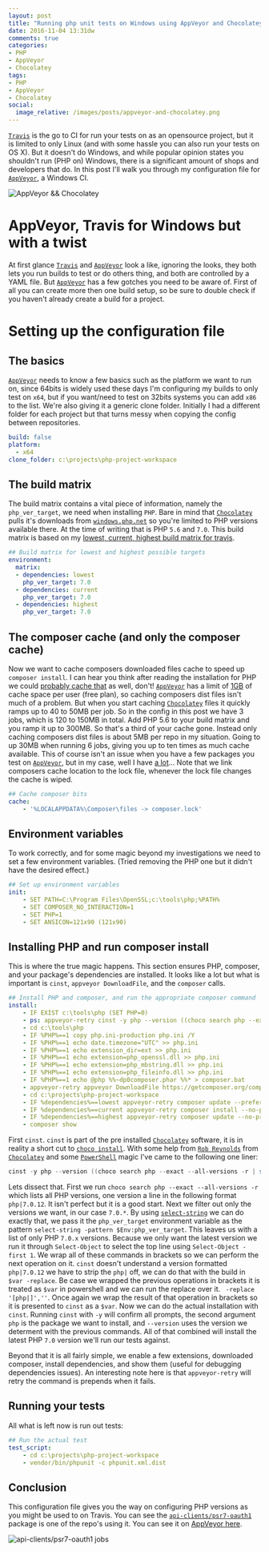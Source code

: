 ```yaml
---
layout: post
title: "Running php unit tests on Windows using AppVeyor and Chocolatey"
date: 2016-11-04 13:31dw
comments: true
categories:
- PHP
- AppVeyor
- Chocolatey
tags:
- PHP
- AppVeyor
- Chocolatey
social:
  image_relative: /images/posts/appveyor-and-chocolatey.png
---
```


[`Travis`](https://travis-ci.org/) is the go to CI for run your tests on as an opensource project, but it is limited to only Linux (and with some hassle you can also run your tests on OS X). But it doesn't do Windows, and while popular opinion states you shouldn't run (PHP on) Windows, there is a significant amount of shops and developers that do. In this post I'll walk you through my configuration file for [`AppVeyor`](https://www.appveyor.com/), a Windows CI.

![AppVeyor && Chocolatey](/images/posts/appveyor-and-chocolatey.png)

<!-- More -->

# AppVeyor, Travis for Windows but with a twist

At first glance [`Travis`](https://travis-ci.org/) and [`AppVeyor`](https://www.appveyor.com/) look a like, ignoring the looks, they both lets you run builds to test or do others thing, and both are controlled by a YAML file. But [`AppVeyor`](https://www.appveyor.com/) has a few gotches you need to be aware of. First of all you can create more then one build setup, so be sure to double check if you haven't already create a build for a project.

# Setting up the configuration file

## The basics

[`AppVeyor`](https://www.appveyor.com/) needs to know a few basics such as the platform we want to run on, since 64bits is widely used these days I'm configuring my builds to only test on `x64`, but if you want/need to test on 32bits systems you can add `x86` to the list. We're also giving it a generic clone folder. Initially I had a different folder for each project but that turns messy when copying the config between repositories. 

```YAML
build: false
platform:
  - x64
clone_folder: c:\projects\php-project-workspace
```

## The build matrix

The build matrix contains a vital piece of information, namely the `php_ver_target`, we need when installing `PHP`. Bare in mind that [`Chocolatey`](https://chocolatey.org/) pulls it's downloads from [`windows.php.net`](http://windows.php.net/download/) so you're limited to PHP versions available there. At the time of writing that is PHP `5.6` and `7.0`. This build matrix is based on my [lowest, current, highest build matrix for travis](/2015/06/test-lowest-current-and-highest-possible-on-travis). 

```YAML
## Build matrix for lowest and highest possible targets
environment:
  matrix:
  - dependencies: lowest
    php_ver_target: 7.0
  - dependencies: current
    php_ver_target: 7.0
  - dependencies: highest
    php_ver_target: 7.0
```

## The composer cache (and only the composer cache)

Now we want to cache composers downloaded files cache to speed up `composer install`. I can hear you think after reading the installation for PHP we could [probably cache that](https://www.appveyor.com/docs/build-cache/#caching-chocolatey-packages) as well, don't! [`AppVeyor`](https://www.appveyor.com/) has a limit of [1GB](https://www.appveyor.com/docs/build-cache/#cache-size-beta) of cache space per user (free plan), so caching composers dist files isn't much of a problem. But when you start caching [`Chocolatey`](https://chocolatey.org/) files it quickly ramps up to 40 to 50MB per job. So in the config in this post we have 3 jobs, which is 120 to 150MB in total. Add PHP 5.6  to your build matrix and you ramp it up to 300MB. So that's a third of your cache gone. Instead only caching composers dist files is about 5MB per repo in my situation. Going to up 30MB when running 6 jobs, giving you up to ten times as much cache available. This of course isn't an issue when you have a few packages you test on [`AppVeyor`](https://www.appveyor.com/), but in my case, well I have [a lot](https://packagist.org/users/WyriHaximus/packages/)... Note that we link composers cache location to the lock file, whenever the lock file changes the cache is wiped.

```YAML
## Cache composer bits
cache:
    - '%LOCALAPPDATA%\Composer\files -> composer.lock'
```

## Environment variables

To work correctly, and for some magic beyond my investigations we need to set a few environment variables. (Tried removing the PHP one but it didn't have the desired effect.)

```YAML
## Set up environment variables
init:
    - SET PATH=C:\Program Files\OpenSSL;c:\tools\php;%PATH%
    - SET COMPOSER_NO_INTERACTION=1
    - SET PHP=1
    - SET ANSICON=121x90 (121x90)
```

## Installing PHP and run composer install

This is where the true magic happens. This section ensures PHP, composer, and your package's dependencies are installed. It looks like a lot but what is important is `cinst`, `appveyor DownloadFile`, and the `composer` calls.

```YAML
## Install PHP and composer, and run the appropriate composer command
install:
    - IF EXIST c:\tools\php (SET PHP=0)
    - ps: appveyor-retry cinst -y php --version ((choco search php --exact --all-versions -r | select-string -pattern $Env:php_ver_target | Select-Object -first 1) -replace '[php|]','')
    - cd c:\tools\php
    - IF %PHP%==1 copy php.ini-production php.ini /Y
    - IF %PHP%==1 echo date.timezone="UTC" >> php.ini
    - IF %PHP%==1 echo extension_dir=ext >> php.ini
    - IF %PHP%==1 echo extension=php_openssl.dll >> php.ini
    - IF %PHP%==1 echo extension=php_mbstring.dll >> php.ini
    - IF %PHP%==1 echo extension=php_fileinfo.dll >> php.ini
    - IF %PHP%==1 echo @php %%~dp0composer.phar %%* > composer.bat
    - appveyor-retry appveyor DownloadFile https://getcomposer.org/composer.phar
    - cd c:\projects\php-project-workspace
    - IF %dependencies%==lowest appveyor-retry composer update --prefer-lowest --no-progress --profile -n
    - IF %dependencies%==current appveyor-retry composer install --no-progress --profile
    - IF %dependencies%==highest appveyor-retry composer update --no-progress --profile -n
    - composer show
```

First `cinst`. `cinst` is part of the pre installed [`Chocolatey`](https://chocolatey.org/) software, it is in reality a short cut to [`choco install`](https://chocolatey.org/docs/commands-install). 
With some help from [`Rob Reynolds`](https://twitter.com/ferventcoder) from [`Chocolatey`](https://chocolatey.org/) and some [`PowerShell`](https://en.wikipedia.org/wiki/PowerShell) magic I've came to the following one liner:

```powershell
cinst -y php --version ((choco search php --exact --all-versions -r | select-string -pattern $Env:php_ver_target | Select-Object -first 1) -replace '[php|]','')
```

Lets dissect that. First we run `choco search php --exact --all-versions -r` which lists all PHP versions, one version a line in the following format `php|7.0.12`. It isn't perfect but it is a good start.
Next we filter out only the versions we want, in our case `7.0.*`. By using [`select-string`](http://ss64.com/ps/select-string.html) we can do exactly that, we pass it the `php_ver_target` environment variable as the pattern `select-string -pattern $Env:php_ver_target`. This leaves us with a list of only PHP `7.0.x` versions.
Because we only want the latest version we run it through `Select-Object` to select the top line using `Select-Object -first 1`. We wrap all of these commands in brackets so we can perform the next operation on it. 
`cinst` doesn't understand a version formatted `php|7.0.12` we have to strip the `php|` off, we can do that with the build in `$var -replace`. Be case we wrapped the previous operations in brackets it is treated as `$var` in powershell and we can run the replace over it. ` -replace '[php|]',''`.
Once again we wrap the result of that operation in brackets so it is presented to `cinst` as a `$var`. Now we can do the actual installation with `cinst`.
Running `cinst` with `-y` will confirm all prompts, the second argument `php` is the package we want to install, and `--version` uses the version we determent with the previous commands.
All of that combined will install the latest PHP `7.0` version we'll run our tests against.

Beyond that it is all fairly simple, we enable a few extensions, downloaded composer, install dependencies, and show them (useful for debugging dependencies issues). An interesting note here is that `appveyor-retry` will retry the command is prepends when it fails.

## Running your tests

All what is left now is run out tests:

```YAML
## Run the actual test
test_script:
    - cd c:\projects\php-project-workspace
    - vendor/bin/phpunit -c phpunit.xml.dist
```

## Conclusion

This configuration file gives you the way on configuring PHP versions as you might be used to on Travis. You can see the [`api-clients/psr7-oauth1`](https://github.com/php-api-clients/psr7-oauth1) package is one of the repo's using it. You can see it on [AppVeyor here](https://ci.appveyor.com/project/WyriHaximus/psr7-oauth1).

![api-clients/psr7-oauth1 jobs](/images/posts/AK0kM2s.png)
